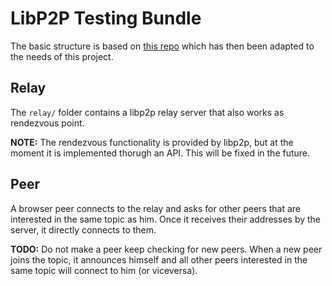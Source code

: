 # LibP2P Testing Bundle

The basic structure is based on [this repo](https://github.com/libp2p/js-libp2p-example-browser-pubsub) which has then been adapted to the needs of this project.

## Relay

The `relay/` folder contains a libp2p relay server that also works as rendezvous point.

**NOTE:** The rendezvous functionality is provided by libp2p, but at the moment it is implemented thorugh an API. This will be fixed in the future.

## Peer

A browser peer connects to the relay and asks for other peers that are interested in the same topic as him. Once it receives their addresses by the server, it directly connects to them.

**TODO:** Do not make a peer keep checking for new peers. When a new peer joins the topic, it announces himself and all other peers interested in the same topic will connect to him (or viceversa).